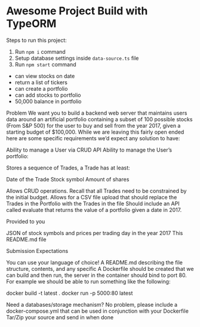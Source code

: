 # Awesome Project Build with TypeORM

Steps to run this project:

1. Run `npm i` command
2. Setup database settings inside `data-source.ts` file
3. Run `npm start` command

- can view stocks on date
- return a list of tickers
- can create a portfolio
- can add stocks to portfolio
- 50,000 balance in portfolio


Problem
We want you to build a backend web server that maintains users data around an artificial portfolio containing a subset of 100 possible stocks (From S&P 500) for the user to buy and sell from the year 2017, given a starting budget of $100,000.
While we are leaving this fairly open ended here are some specific requirements we’d expect any solution to have:

Ability to manage a User via CRUD API
Ability to manage the User’s portfolio:

Stores a sequence of Trades, a Trade has at least:

Date of the Trade
Stock symbol
Amount of shares


Allows CRUD operations. Recall that all Trades need to be constrained by the initial budget.
Allows for a CSV file upload that should replace the Trades in the Portfolio with the Trades in the file
Should include an API called evaluate that returns the value of a portfolio given a date in 2017.




Provided to you

JSON of stock symbols and prices per trading day in the year 2017
This README.md file


Submission Expectations

You can use your language of choice!
A README.md describing the file structure, contents, and any specific
A Dockerfile should be created that we can build and then run, the server in the container should bind to port 80. For example we should be able to run something like the following:

docker build -t latest .
docker run -p 5000:80 latest


Need a databases/storage mechanism? No problem, please include a docker-compose.yml that can be used in conjunction with your Dockerfile
Tar/Zip your source and send in when done